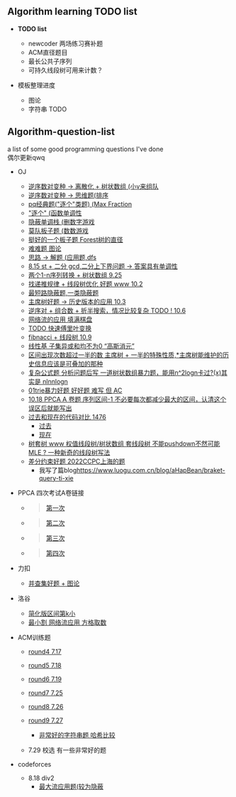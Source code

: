 ## **Algorithm learning TODO list**
- **TODO list**
  - newcoder 两场练习赛补题
  - ACM直径题目
  - 最长公共子序列
  - 可持久线段树可用来计数？

- 模板整理进度
  - 图论
  - 字符串 TODO


## Algorithm-question-list
a list of some good programming questions I've done
\
偶尔更新qwq

- OJ
  - [逆序数对变种 -> 离散化 + 树状数组 (小v来组队 ](https://acm.sjtu.edu.cn/OnlineJudge/problem?problem_id=1534)
  - [逆序数对变种 -> 思维题(排序](https://acm.sjtu.edu.cn/OnlineJudge/problem?problem_id=1149)
  - [pq经典题("逐个"类题) (Max Fraction](https://acm.sjtu.edu.cn/OnlineJudge/problem?problem_id=14383)
  - ["逐个" (函数单调性](https://acm.sjtu.edu.cn/OnlineJudge/problem?problem_id=1558)
  - [隐蔽单调栈 (删数字游戏](https://acm.sjtu.edu.cn/OnlineJudge/problem?problem_id=1516)
  - [莫队板子题 (数数游戏](https://acm.sjtu.edu.cn/OnlineJudge/problem?problem_id=1627)
  - [挺好的一个板子题 Forest树的直径](https://acm.sjtu.edu.cn/OnlineJudge/problem?problem_id=1116)
  - [难难题 图论](https://acm.sjtu.edu.cn/OnlineJudge/problem?problem_id=1001)
  - [思路 -> 解题 (应用题,dfs](https://acm.sjtu.edu.cn/OnlineJudge/problem?problem_id=1642)
  - [8.15 st + 二分 gcd,二分上下界问题 -> 答案具有单调性](https://acm.sjtu.edu.cn/OnlineJudge/problem?problem_id=1509)
  - [两个1-n序列转换 + 树状数组 9.25](https://acm.sjtu.edu.cn/OnlineJudge/problem?problem_id=1593)
  - [找递推规律 + 线段树优化 好题 www 10.2](https://acm.sjtu.edu.cn/OnlineJudge/problem?problem_id=1686)
  - [最短路隐蔽题,一类隐蔽题](https://acm.sjtu.edu.cn/OnlineJudge/problem?problem_id=1700)
  - [主席树好题 -> 历史版本的应用 10.3](https://acm.sjtu.edu.cn/OnlineJudge/problem?problem_id=1705)
  - [逆序对 + 组合数 + 折半搜索，情况比较复杂 TODO ! 10.6](https://acm.sjtu.edu.cn/OnlineJudge/problem?problem_id=1018)
  - [网络流的应用 填满棋盘](https://acm.sjtu.edu.cn/OnlineJudge/problem?problem_id=1572)
  - [TODO 快速傅里叶变换](https://acm.sjtu.edu.cn/OnlineJudge/problem?problem_id=1227)
  - [fibnacci + 线段树 10.9](https://acm.sjtu.edu.cn/OnlineJudge/problem?problem_id=1701)
  - [线性基 子集异或和均不为0 “高斯消元”](https://acm.sjtu.edu.cn/OnlineJudge/problem?problem_id=1703)
  - [区间出现次数超过一半的数 主席树 + 一半的特殊性质,*主席树能维护的历史信息应该是可叠加的那种](https://acm.sjtu.edu.cn/OnlineJudge/problem?problem_id=1702)
  - [复杂公式题 分析问题后写 一道树状数组暴力题，能用n^2logn卡过?(x)其实是 nlnnlogn](https://acm.sjtu.edu.cn/OnlineJudge/problem?problem_id=1687)
  - [01trie暴力好题 好好题 难写 但 AC](https://acm.sjtu.edu.cn/OnlineJudge/problem?problem_id=1668)
  - [10.18 PPCA A 卷题 序列区间-1 不必要每次都减少最大的区间，认清这个误区后就能写出](https://acm.sjtu.edu.cn/OnlineJudge/problem?problem_id=1630)
  - [过去和现在的代码对比 1476](https://acm.sjtu.edu.cn/OnlineJudge/problem?problem_id=1476)
    - [过去](https://acm.sjtu.edu.cn/OnlineJudge/code?submit_id=129138)
    - [现在](https://acm.sjtu.edu.cn/OnlineJudge/code?submit_id=206885)
  - [树套树 www 权值线段树/树状数组 套线段树 不能pushdown不然可能MLE ? 一种新奇的线段树写法](https://acm.sjtu.edu.cn/OnlineJudge/problem?problem_id=1723)
  - [差分约束好题 2022CCPC上海的题](https://acm.sjtu.edu.cn/OnlineJudge/problem?problem_id=1739)
    - 我写了篇blog<https://www.luogu.com.cn/blog/aHapBean/braket-query-ti-xie>

- PPCA 四次考试A卷链接
  - > [第一次](https://acm.sjtu.edu.cn/OnlineJudge/contest?contest_id=348)
  - > [第二次](https://acm.sjtu.edu.cn/OnlineJudge/contest?contest_id=355)
  - > [第三次](https://acm.sjtu.edu.cn/OnlineJudge/contest?contest_id=360)
  - > [第四次](https://acm.sjtu.edu.cn/OnlineJudge/contest?contest_id=363)
- 力扣
  - [并查集好题 + 图论](https://leetcode.cn/problems/number-of-good-paths/)
- 洛谷
  - [简化版区间第k小](https://www.luogu.com.cn/problem/P1168)
  - [最小割 网络流应用 方格取数](https://www.luogu.com.cn/problem/P2774)
  
- ACM训练题
  - [round4 7.17](https://vjudge.net/contest/505273)
  - [round5 7.18](https://vjudge.net/contest/505363)
  - [round6 7.19](https://vjudge.net/contest/505362)
  - [round7 7.25](https://vjudge.net/contest/506622)
  - [round8 7.26](https://vjudge.net/contest/506822)
  - [round9 7.27](https://vjudge.net/contest/507048)
    - [非常好的字符串题 哈希比较](https://vjudge.net/contest/507048#problem/E)
  
  - 7.29 校选 有一些非常好的题

- codeforces
  - 8.18 div2
    - [最大流应用题(较为隐蔽](https://codeforces.com/contest/1717/problem/F)
  

